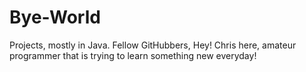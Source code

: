 # Bye-World
Projects, mostly in Java.
Fellow GitHubbers,
Hey! Chris here, amateur programmer that is trying to learn something new everyday!
